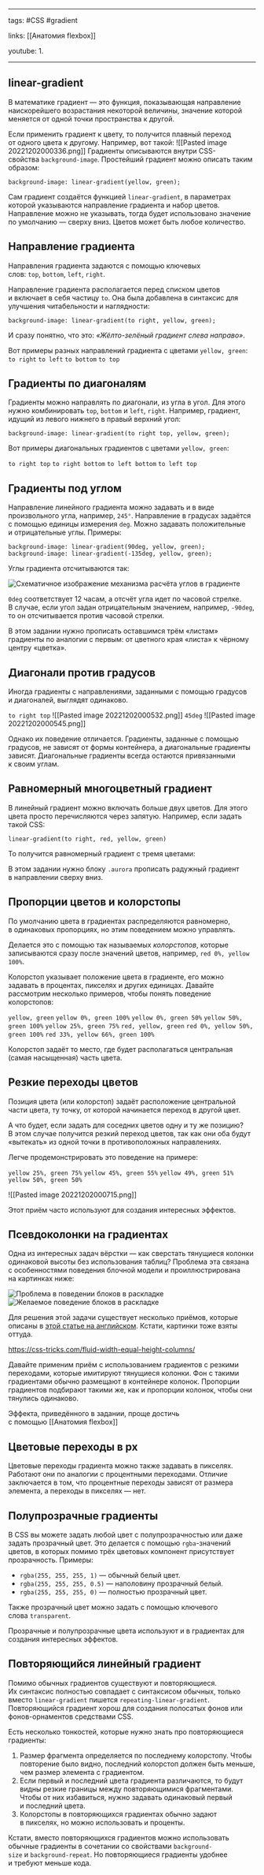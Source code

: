 ____

tags: #CSS #gradient 

links: [[Анатомия flexbox]]

youtube: 
1. 

_____
## linear-gradient

В математике градиент — это функция, показывающая направление наискорейшего возрастания некоторой величины, значение которой меняется от одной точки пространства к другой.

Если применить градиент к цвету, то получится плавный переход от одного цвета к другому. Например, вот такой:
![[Pasted image 20221202000336.png]]
Градиенты описываются внутри CSS-свойства `background-image`. Простейший градиент можно описать таким образом:

```
background-image: linear-gradient(yellow, green);
```

Сам градиент создаётся функцией `linear-gradient`, в параметрах которой указываются направление градиента и набор цветов. Направление можно не указывать, тогда будет использовано значение по умолчанию — сверху вниз. Цветов может быть любое количество.

## Направление градиента

Направления градиента задаются с помощью ключевых слов: `top`, `bottom`, `left`, `right`.

Направление градиента располагается перед списком цветов и включает в себя частицу `to`. Она была добавлена в синтаксис для улучшения читабельности и наглядности:

```
background-image: linear-gradient(to right, yellow, green);
```

И сразу понятно, что это: _«Жёлто-зелёный градиент слева направо»_.

Вот примеры разных направлений градиента c цветами `yellow, green`:
`to right`
`to left`
`to bottom`
`to top`

## Градиенты по диагоналям

Градиенты можно направлять по диагонали, из угла в угол. Для этого нужно комбинировать `top`, `bottom` и `left`, `right`. 
Например, градиент, идущий из левого нижнего в правый верхний угол:

```
background-image: linear-gradient(to right top, yellow, green);
```

Вот примеры диагональных градиентов c цветами `yellow, green`:

`to right top`
`to right bottom`
`to left bottom`
`to left top`

## Градиенты под углом

Направление линейного градиента можно задавать и в виде произвольного угла, например, `245°`. Направление в градусах задаётся с помощью единицы измерения `deg`. Можно задавать положительные и отрицательные углы. 
Примеры:

```
background-image: linear-gradient(90deg, yellow, green);
background-image: linear-gradient(-135deg, yellow, green);
```

Углы градиента отсчитываются так:

![Схематичное изображение механизма расчёта углов в градиенте](https://htmlacademy.ru/assets/courses/70/gradient-angles.png)

`0deg` соответствует 12 часам, а отсчёт угла идет по часовой стрелке. В случае, если угол задан отрицательным значением, например, `-90deg`, то он отсчитывается против часовой стрелки.

В этом задании нужно прописать оставшимся трём «листам» градиенты по аналогии с первым: от цветного края «листа» к чёрному центру «цветка».
## Диагонали против градусов

Иногда градиенты с направлениями, заданными с помощью градусов и диагоналей, выглядят одинаково.

`to right top`
![[Pasted image 20221202000532.png]]
`45deg`
![[Pasted image 20221202000545.png]]

Однако их поведение отличается. Градиенты, заданные с помощью градусов, не зависят от формы контейнера, а диагональные градиенты зависят. Диагональные градиенты всегда остаются привязанными к своим углам.

## Равномерный многоцветный градиент

В линейный градиент можно включать больше двух цветов. Для этого цвета просто перечисляются через запятую. 
Например, если задать такой CSS:

```
linear-gradient(to right, red, yellow, green)
```

То получится равномерный градиент c тремя цветами:

В этом задании нужно блоку `.aurora` прописать радужный градиент в направлении сверху вниз.
## Пропорции цветов и колорстопы

По умолчанию цвета в градиентах распределяются равномерно, в одинаковых пропорциях, но этим поведением можно управлять.

Делается это с помощью так называемых _колорстопов_, которые записываются сразу после значений цветов, например, `red 0%, yellow 100%`.

Колорстоп указывает положение цвета в градиенте, его можно задавать в процентах, пикселях и других единицах. Давайте рассмотрим несколько примеров, чтобы понять поведение колорстопов:

`yellow, green`
`yellow 0%, green 100%`
`yellow 0%, green 50%`
`yellow 50%, green 100%`
`yellow 25%, green 75%`
`red, yellow, green`
`red 0%, yellow 50%, green 100%`
`red 33%, yellow 66%, green 100%`

Колорстоп задаёт то место, где будет располагаться центральная (самая насыщенная) часть цвета.
## Резкие переходы цветов

Позиция цвета (или колорстоп) задаёт расположение центральной части цвета, ту точку, от которой начинается переход в другой цвет.

А что будет, если задать для соседних цветов одну и ту же позицию? В этом случае получится резкий переход цветов, так как они оба будут «вытекать» из одной точки в противоположных направлениях.

Легче продемонстрировать это поведение на примере:

`yellow 25%, green 75%`
`yellow 45%, green 55%`
`yellow 49%, green 51%`
`yellow 50%, green 50%`

![[Pasted image 20221202000715.png]]

Этот приём часто используют для создания интересных эффектов.

## Псевдоколонки на градиентах

Одна из интересных задач вёрстки — как сверстать тянущиеся колонки одинаковой высоты без использования таблиц? Проблема эта связана с особенностями поведения блочной модели и проиллюстрирована на картинках ниже:

![Проблема в поведении блоков в раскладке](https://htmlacademy.ru/assets/courses/70/columns-problem.png)![Желаемое поведение блоков в раскладке](https://htmlacademy.ru/assets/courses/70/columns-desire.png)

Для решения этой задачи существует несколько приёмов, которые описаны в [этой статье на английском](http://css-tricks.com/fluid-width-equal-height-columns). Кстати, картинки тоже взяты оттуда.

https://css-tricks.com/fluid-width-equal-height-columns/

Давайте применим приём с использованием градиентов с резкими переходами, которые имитируют тянущиеся колонки. Фон с такими градиентами обычно размещают в контейнере колонок. Пропорции градиентов подбирают такими же, как и пропорции колонок, чтобы они тянулись одинаково.

Эффекта, приведённого в задании, проще достичь с помощью [[Анатомия flexbox]]

## Цветовые переходы в px

Цветовые переходы градиента можно также задавать в пикселях. 
Работают они по аналогии с процентными переходами. 
Отличие заключается в том, что процентные переходы зависят от размера элемента, а переходы в пикселях — нет.

## Полупрозрачные градиенты

В CSS вы можете задать любой цвет с полупрозрачностью или даже задать прозрачный цвет. Это делается с помощью `rgba`-значений цветов, в которых помимо трёх цветовых компонент присутствует прозрачность. 
Примеры:

-   `rgba(255, 255, 255, 1)` — обычный белый цвет.
-   `rgba(255, 255, 255, 0.5)` — наполовину прозрачный белый.
-   `rgba(255, 255, 255, 0)` — полностью прозрачный цвет.

Также прозрачный цвет можно задать с помощью ключевого слова `transparent`.

Прозрачные и полупрозрачные цвета используют и в градиентах для создания интересных эффектов.

## Повторяющийся линейный градиент

Помимо обычных градиентов существуют и повторяющиеся. 
Их синтаксис полностью совпадает с синтаксисом обычных, только вместо `linear-gradient` пишется `repeating-linear-gradient`. Повторяющийся градиент хорош для создания полосатых фонов или фонов-орнаментов средствами CSS.

Есть несколько тонкостей, которые нужно знать про повторяющиеся градиенты:

1.  Размер фрагмента определяется по последнему колорстопу. Чтобы повторение было видно, последний колорстоп должен быть меньше, чем размер элемента с градиентом.
2.  Если первый и последний цвета градиента различаются, то будут видны резкие границы между повторяющимися фрагментами. Чтобы от них избавиться, нужно задавать одинаковый первый и последний цвета.
3.  Колорстопы в повторяющихся градиентах обычно задают в пикселях, но можно использовать и проценты.

Кстати, вместо повторяющихся градиентов можно использовать обычные градиенты в сочетании со свойствами `background-size` и `background-repeat`. Но повторяющиеся градиенты удобнее и требуют меньше кода.
